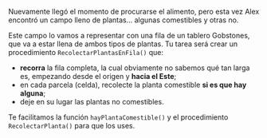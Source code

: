 Nuevamente llegó el momento de procurarse el alimento, pero esta vez Alex encontró un campo lleno de plantas... algunas comestibles y otras no.

Este campo lo vamos a representar con una fila de un tablero Gobstones, que va a estar llena de ambos tipos de plantas. Tu tarea será crear un procedimiento `RecolectarPlantasEnFila()` que:

* **recorra** la fila completa, la cual obviamente no sabemos qué tan larga es, empezando desde el origen y **hacia el Este**;
* en cada parcela (celda), recolecte la planta comestible **si es que hay alguna**;
* deje en su lugar las plantas no comestibles.

Te facilitamos la función `hayPlantaComestible()` y el procedimiento `RecolectarPlanta()` para que los uses.